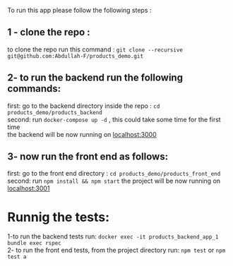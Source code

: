 To run this app please follow the following steps :

1 - clone the repo : 
---

to clone the repo run this command : `git clone --recursive git@github.com:Abdullah-F/products_demo.git`

2- to run the backend run the following commands:
---
 first: go to the backend directory inside the repo : `cd products_demo/products_backend` <br>
 second: run `docker-compose up -d` , this could take some time for the first time <br>
 the backend will be now running on <a href='http://localhost:3000/'>localhost:3000</a><br>
 
3- now run the front end as follows:
---
 first: go to the front end directory : `cd products_demo/products_front_end`
 second: run `npm install && npm start`
 the project will be now running on <a href='http://localhost:3001/'> localhost:3001 </a>
 
 Runnig the tests:
 ===
 
 1-to run the backend tests run: `docker exec -it products_backend_app_1 bundle exec rspec`<br>
 2- to run the front end tests, from the project directory run: `npm test` or `npm test a`
